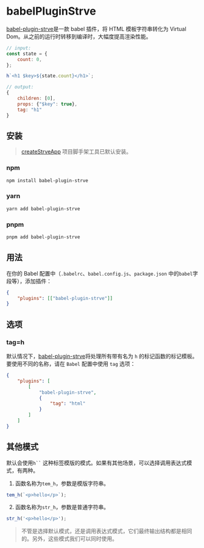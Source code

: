 # babelPluginStrve

[babel-plugin-strve](https://www.npmjs.com/package/babel-plugin-strve)是一款 babel 插件，将 HTML 模板字符串转化为 Virtual Dom。从之前的运行时转移到编译时，大幅度提高渲染性能。

```js
// input:
const state = {
	count: 0,
};

h`<h1 $key>${state.count}</h1>`;

// output:
{
    children: [0],
    props: {"$key": true},
    tag: "h1"
}
```

## 安装

> [createStrveApp](/tool/createStrveApp/) 项目脚手架工具已默认安装。

### npm

```bash
npm install babel-plugin-strve
```

### yarn

```bash
yarn add babel-plugin-strve
```

### pnpm

```bash
pnpm add babel-plugin-strve
```

## 用法

在你的 Babel 配置中（`.babelrc`、`babel.config.js`、`package.json` 中的`babel`字段等），添加插件：

```json
{
	"plugins": [["babel-plugin-strve"]]
}
```

## 选项

### tag=h

默认情况下，[babel-plugin-strve](https://www.npmjs.com/package/babel-plugin-strve)将处理所有带有名为 `h` 的标记函数的标记模板。 要使用不同的名称，请在 `Babel` 配置中使用 `tag` 选项：

```json
{
	"plugins": [
		[
			"babel-plugin-strve",
			{
				"tag": "html"
			}
		]
	]
}
```

## 其他模式

默认会使用` h`` ` 这种标签模版的模式。如果有其他场景，可以选择调用表达式模式，有两种。

1. 函数名称为`tem_h`，参数是模版字符串。
```js
tem_h(`<p>hello</p>`);
```
2. 函数名称为`str_h`，参数是普通字符串。
```js
str_h('<p>hello</p>');
```

> 不管是选择默认模式，还是调用表达式模式，它们最终输出结构都是相同的。另外，这些模式我们可以同时使用。